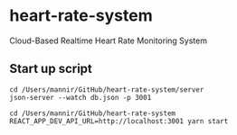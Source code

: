 # heart-rate-system
Cloud-Based Realtime Heart Rate Monitoring System

## Start up script
```
cd /Users/mannir/GitHub/heart-rate-system/server
json-server --watch db.json -p 3001

cd /Users/mannir/GitHub/heart-rate-system
REACT_APP_DEV_API_URL=http://localhost:3001 yarn start
```
